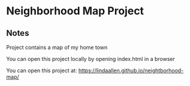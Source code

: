 # Neighborhood Map Project

## Notes
Project contains a map of my home town

You can open this project locally by opening index.html in a browser

You can open this project at: https://lindaallen.github.io/neightborhood-map/


